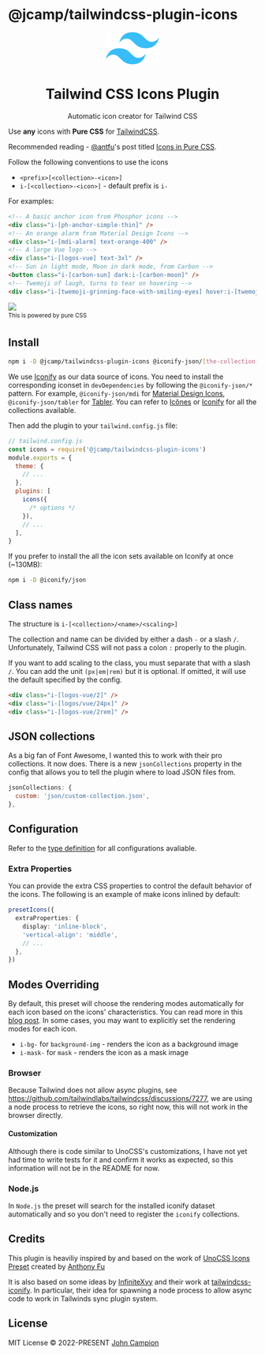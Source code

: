 # @jcamp/tailwindcss-plugin-icons

<div align="center">
  <img src="./.github/tailwindcss-mark.svg" alt="Tailwind CSS" width="108" height="66">
  <h1>Tailwind CSS Icons Plugin</h1>
  <p>Automatic icon creator for Tailwind CSS</p>
</div>

Use **any** icons with **Pure CSS** for [TailwindCSS](https://tailwindcss.com).

Recommended reading - [@antfu](https://github.com/antfu)'s post titled [Icons in Pure CSS](https://antfu.me/posts/icons-in-pure-css).

Follow the following conventions to use the icons

- `<prefix>[<collection>-<icon>]`
- `i-[<collection>-<icon>]` - default prefix is `i-`

For examples:

```html
<!-- A basic anchor icon from Phosphor icons -->
<div class="i-[ph-anchor-simple-thin]" />
<!-- An orange alarm from Material Design Icons -->
<div class="i-[mdi-alarm] text-orange-400" />
<!-- A large Vue logo -->
<div class="i-[logos-vue] text-3xl" />
<!-- Sun in light mode, Moon in dark mode, from Carbon -->
<button class="i-[carbon-sun] dark:i-[carbon-moon]" />
<!-- Twemoji of laugh, turns to tear on hovering -->
<div class="i-[twemoji-grinning-face-with-smiling-eyes] hover:i-[twemoji-face-with-tears-of-joy]" />
```

<img src="https://user-images.githubusercontent.com/11247099/136709053-31b4db79-eddc-4dc6-aa2d-388086332630.gif" height="100"><br><sup>This is powered by pure CSS</sup>

## Install

```bash
npm i -D @jcamp/tailwindcss-plugin-icons @iconify-json/[the-collection-you-want]
```

We use [Iconify](https://iconify.design) as our data source of icons. You need to install the corresponding iconset in `devDependencies` by following the `@iconify-json/*` pattern. For example, `@iconify-json/mdi` for [Material Design Icons](https://materialdesignicons.com/), `@iconify-json/tabler` for [Tabler](https://tabler-icons.io/). You can refer to [Icônes](https://icones.js.org/) or [Iconify](https://icon-sets.iconify.design/) for all the collections available.

Then add the plugin to your `tailwind.config.js` file:

```js
// tailwind.config.js
const icons = require('@jcamp/tailwindcss-plugin-icons')
module.exports = {
  theme: {
    // ...
  },
  plugins: [
    icons({
      /* options */
    }),
    // ...
  ],
}
```

If you prefer to install the all the icon sets available on Iconify at once (~130MB):

```bash
npm i -D @iconify/json
```

## Class names

The structure is `i-[<collection>/<name>/<scaling>]`

The collection and name can be divided by either a dash `-` or a slash `/`. Unfortunately, Tailwind CSS will not pass a colon `:` properly to the plugin.

If you want to add scaling to the class, you must separate that with a slash `/`. You can add the unit `(px|em|rem)` but it is optional. If omitted, it will use the default specified by the config.

```html
<div class="i-[logos-vue/2]" />
<div class="i-[logos/vue/24px]" />
<div class="i-[logos-vue/2rem]" />
```

## JSON collections

As a big fan of Font Awesome, I wanted this to work with their pro collections. It now does. There is a new `jsonCollections` property in the config that allows you to tell the plugin where to load JSON files from.

```js
jsonCollections: {
  custom: 'json/custom-collection.json',
},
```

## Configuration

Refer to the [type definition](https://github.com/jcamp-code/tailwindcss-plugin-icons/blob/main/src/types.ts) for all configurations avaliable.

### Extra Properties

You can provide the extra CSS properties to control the default behavior of the icons. The following is an example of make icons inlined by default:

```ts
presetIcons({
  extraProperties: {
    display: 'inline-block',
    'vertical-align': 'middle',
    // ...
  },
})
```

## Modes Overriding

By default, this preset will choose the rendering modes automatically for each icon based on the icons' characteristics. You can read more in this [blog post](https://antfu.me/posts/icons-in-pure-css). In some cases, you may want to explicitly set the rendering modes for each icon.

- `i-bg-` for `background-img` - renders the icon as a background image
- `i-mask-` for `mask` - renders the icon as a mask image

### Browser

Because Tailwind does not allow async plugins, see https://github.com/tailwindlabs/tailwindcss/discussions/7277, we are using a node process to retrieve the icons, so right now, this will not work in the browser directly.

#### Customization

Although there is code similar to UnoCSS's customizations, I have not yet had time to write tests for it and confirm it works as expected, so this information will not be in the README for now.

### Node.js

In `Node.js` the preset will search for the installed iconify dataset automatically and so you don't need to register the `iconify` collections.

## Credits

This plugin is heaviliy inspired by and based on the work of [UnoCSS Icons Preset](https://github.com/unocss/unocss/tree/main/packages/preset-icons) created by [Anthony Fu](https://github.com/antfu)

It is also based on some ideas by [InfiniteXyy](https://github.com/InfiniteXyy) and their work at [tailwindcss-iconify](https://github.com/InfiniteXyy/tailwindcss-iconify). In particular, their idea for spawning a node process to allow async code to work in Tailwinds sync plugin system.

## License

MIT License &copy; 2022-PRESENT [John Campion](https://github.com/JohnCampionJr/)
